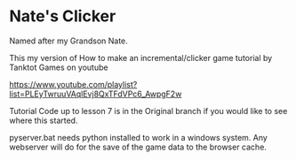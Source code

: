 # Nate's Clicker
Named after my Grandson Nate.

This my version of How to make an incremental/clicker game tutorial by Tanktot Games on youtube

https://www.youtube.com/playlist?list=PLEyTwruuVAqlEvj8QxTFdVPc6_AwpgF2w

Tutorial Code up to lesson 7 is in the Original branch if you would like to see where this started.

pyserver.bat needs python installed to work in a windows system.
Any webserver will do for the save of the game data to the browser cache.
